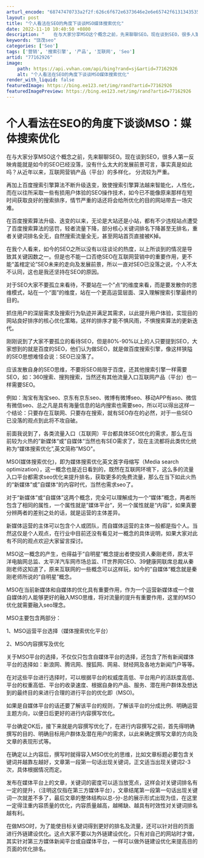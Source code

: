 ```yaml
---
arturl_encode: "68747470733a2f2f:626c6f672e6373646e2e6e65742f6131343535313036313934:2f61727469636c652f64657461696c732f3737313632393236"
layout: post
title: "个人看法在SEO的角度下谈谈MSO媒体搜索优化"
date: 2022-11-10 10:40:50 +0800
description: "　　在与大家分享MSO这个概念之前，先来聊聊SEO。现在谈到SEO，很多人第一反映肯能就是如今的SE"
keywords: "饶茂seo"
categories: ['Seo']
tags: ['营销', '搜索引擎', '产品', '互联网', 'Seo']
artid: "77162926"
image:
    path: https://api.vvhan.com/api/bing?rand=sj&artid=77162926
    alt: "个人看法在SEO的角度下谈谈MSO媒体搜索优化"
render_with_liquid: false
featuredImage: https://bing.ee123.net/img/rand?artid=77162926
featuredImagePreview: https://bing.ee123.net/img/rand?artid=77162926
---
```


# 个人看法在SEO的角度下谈谈MSO：媒体搜索优化

在与大家分享MSO这个概念之前，先来聊聊SEO。现在谈到SEO，很多人第一反映肯能就是如今的SEO已经没落，没有什么太大的发展前景可言，事实真是如此吗？从近年以来，互联网营销产品（平台）的多样化， 分流较为严重。
  

再加上百度搜索引擎算法不断升级迭变，致使搜索引擎算法越来智能化，人性化，而在以往所采取一些有损用户体验的SEO操作技术，如今已不能像原来那样在短时间获取良好的搜索排序，情节严重的话还将会给所优化的目的网站带去一场灾难。

  
  
在百度搜索算法升级、迭变的以来，无论是大站还是小站，都有不少违规站点遭受了百度搜索算法的惩罚，轻者流量下降，部分核心关键词排名下降甚至无排名，重者关键词排名全无，自然搜索流量全无，甚至网站首页直接被K掉。
  
  
  
在我个人看来，如今的SEO之所以没有以往谈论的热度，以上所谈到的情况是导致其关键因数之一。但是也不能一口否绝SEO在互联网营销中的重要作用，更不能“盖棺定论”SEO未来的走向及发展前景，所以一直对SEO已没落之说，个人不太不认同，这也是我还坚持在SEO的原因。
  
  
  
对于SEO大家不要孤立来看待，不要站在一个”点“的维度来看，而是要发散你的思维模式，站在一个“面”的维度，站在一个更高运营层面、深入理解搜索引擎最终的目的。
  
  
  
抓住用户的深层需求及搜索行为轨迹并满足其需求，以此提升用户体验，实现目的网站良好排序的核心优化策略，这样的排序才能不惧风雨，不惧搜索算法的更新迭代。
  
  
  
刚刚说到了大家不要孤立的看待SEO，但是80%-90%以上的人只要提到SEO，大家想到的就是百度的SEO，他们认为做SEO，就是做百度搜索引擎，像这样狭隘的SEO思想难怪会说：SEO已没落了。
  
  
  
应该发散自身的SEO思维，不要将SEO局限于百度，还其他搜索引擎一样需要SEO，如：360搜索、搜狗搜索，当然还有其他流量入口互联网产品（平台）也一样需要SEO。
  
  
  
例如：淘宝有淘宝seo、京东有京东seo、微博有微博seo、移动APP有aso、微信有微信seo、总之凡是具有海量信息的站内搜索也需要seo，所以可以得出这样一个结论：只要存在互联网、只要存在搜索，就有SEO存在的必然，对于一些SEO已没落的观点到此将不攻自破。
  
  
  
前面我说到了，各类流量入口（互联网）平台都具体SEO优化的需求，那么在当前较为火热的”新媒体“或”自媒体“当然也有SEO需求了，现在主流都将此类优化统称为“媒体搜索优化”,英文简称”MSO"。
  
  
  
MSO(媒体搜索优化)，即为媒体搜索优化英文首字母缩写（Media search optimization），这一概念也是近日看到的，既然在互联网环境下，这么多的流量入口平台都需求seo优化来提升排名，获取更多的免费流量，那么在当下如此火热的“新媒体”或”自媒体“的内容时代，当然也需求seo了。
  
  
  
对于“新媒体”或“自媒体”这两个概念，完全可以理解成为一个“媒体”概念，两者所包含了相同的属性，一个属性就是”媒体平台“，另一个属性就是“内容”，如果真要分辨两者的差别之处的话，就是运营的主体差异。
  
  
  
新媒体运营的主体可以包含个人或团队，而自媒体运营的主体一般都是指个人。当然这仅是个人观点，在行业中目前还没有看见对一概念的具体说明，如果大家对此有不同的观点欢迎大家留言探讨。
  
  
  
MSO这一概念的产生，也得益于“自明星”概念提出者使投资人秦刚老师，原太平洋电脑网总监、太平洋汽车网市场总监、IT世界网CEO、39健康网联席总裁从秦刚老师这知道了，原来互联网的一些概念可以这样玩，如今的”自媒体“概念就是秦刚老师所说的“自明星”概念。
  
  
  
MSO在当前新媒体和自媒体的优化具有重要作用，作为一个运营新媒体或一个做自媒体的人能够更好的融入MSO思维，将对流量的提升有重要作用，这里的MSO优化就需要融入seo理念。
  
  
  
MSO主要包含两部分：
  
  
  
1、MSO运营平台选择（媒体搜索优化平台）
  
  
  
2、MSO内容撰写及优化
  
  
  
关于MSO平台的选择，不仅仅只包含自媒体平台的选择，还包含了所有新闻媒体平台的选择如：新浪网、腾讯网、搜狐网、网易、财经网及各地方新闻门户等等。
  
  
  
在对这些平台进行选择时，可以根据平台的权威度高低、平台用户的活跃度高低、平台的权重高低、平台的收录速度、根据自身的产品、服务、潜在用户群体及想达到的最终目的来进行合理的进行平台的优化即（MSO)。
  
  
  
如果是自媒体平台的话还要了解该平台的规则，了解该平台的分成比例、明确运营主题方向，以便日后更好的进行内容撰写优化。
  
  
  
平台确定OK后，接下来就是内容撰写优化了，在进行内容撰写之前，首先得明确撰写的目的、明确目标用户群体及潜在用户的需求，以此来确定撰写文章的方向及文章的表现形式等。
  
  
  
在确定以上内容后，撰写时就得容入MSO优化的思维，比如文章标题必要包含关键词并越靠左越好，文章第一段第一句话出现关键词，正文适当出现关键词2-3次，具体根据情况而定。
  
  
  
发布在媒体平台上的文章，关键词的密度可以适当放宽点，这样会对关键词排名有一定的提升，（注明这仅指在第三方媒体平台），文章结尾第一段第一句话出现关键词一次就差不多了，最后文章的整体结构以总-分-总的展示形式出现为佳，在这里一定得注重内容质量的优化，内容质量越高，越稀缺、越具有时效性对关键词排名越有利。
  
  
  

在做MSO时，为了能使目标关键词得到更好的排名及流量，还可以针对目的页面进行外链建设优化。这点大家不要以为外链建设优化，只有对自己的网站时才做，其实针对第三方媒体新闻平台或自媒体平台，一样可以做外链建设优化来提高目的页面的优化排名。
